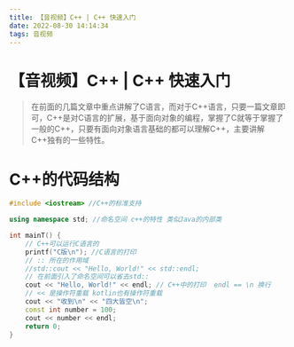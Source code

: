 ```yaml
---
title: 【音视频】C++ | C++ 快速入门
date: 2022-08-30 14:14:34
tags: 音视频
---
```


# 【音视频】C++ | C++ 快速入门
>在前面的几篇文章中重点讲解了C语言，而对于C++语言，只要一篇文章即可，C++是对C语言的扩展，基于面向对象的编程，掌握了C就等于掌握了一般的C++，只要有面向对象语言基础的都可以理解C++，主要讲解C++独有的一些特性。

# C++的代码结构
```cpp
#include <iostream> //C++的标准支持

using namespace std; //命名空间 c++的特性 类似Java的内部类

int mainT() {
    // C++可以运行C语言的
    printf("C版\n"); //C语言的打印
    // :: 所在的作用域
    //std::cout << "Hello, World!" << std::endl;
    // 在前面引入了命名空间可以省去std::
    cout << "Hello, World!" << endl; // C++中的打印  endl == \n 换行
    // << 是操作符重载 kotlin也有操作符重载
    cout << "收到\n" << "四大皆空\n";
    const int number = 100;
    cout << number << endl;
    return 0;
}
```